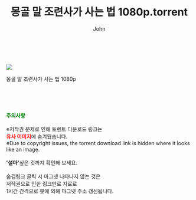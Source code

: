 ﻿---
layout: post
title:  "    몽골 말 조련사가 사는 법 1080p.torrent"
author: John
categories: [ TV ]
tags: [  ]
image: https://torrentrj56.com/uploadfile/full/f5977e5749ed83eb21951e562f01f13802ad5308.jpg 
description: "    몽골 말 조련사가 사는 법 1080p torrent 정보 공유"
toc: true
toc_sticky: true
---

<br>
<p><img src="https://torrentrj56.com/uploadfile/full/f5977e5749ed83eb21951e562f01f13802ad5308.jpg"/></p>
 몽골 말 조련사가 사는 법 1080p  
    
<br><br><br>
<p data-ke-size="size16"><b><span style="color: green;">주의사항</span></b><br /><br />※저작권 문제로 인해 토렌트 다운로드 링크는<br /><b><span style="color: red;">유사 이미지</span></b>에 숨겨뒀습니다.<br />※Due to copyright issues, the torrent download link is hidden where it looks like an image.<br /><br /><b>'설마'</b>싶은 것까지 확인해 보세요.<br /><br />숨김링크 클릭 시 마그넷 나타나지 않는 것은<br />저작권으로 인한 링크만료 자료로<br />1시간 간격으로 봇에 의해 마그넷 주소 갱신됩니다.</p>
